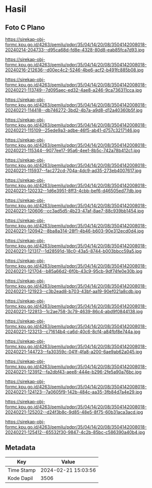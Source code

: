 # Hasil

## Foto C Plano

https://sirekap-obj-formc.kpu.go.id/4263/pemilu/pdpr/35/04/14/20/08/3504142008018-20240214-204733--d95ca68d-fd8e-4328-80d8-eab85fca7d93.jpg

https://sirekap-obj-formc.kpu.go.id/4263/pemilu/pdpr/35/04/14/20/08/3504142008018-20240216-212636--d00ec4c2-5246-4be6-acf2-b491fc885b08.jpg

https://sirekap-obj-formc.kpu.go.id/4263/pemilu/pdpr/35/04/14/20/08/3504142008018-20240221-113749--7d095aec-ed32-4ae8-a246-9ca736311cca.jpg

https://sirekap-obj-formc.kpu.go.id/4263/pemilu/pdpr/35/04/14/20/08/3504142008018-20240221-114418--db746272-3bd2-4b7a-a9d8-d12a40360b5f.jpg

https://sirekap-obj-formc.kpu.go.id/4263/pemilu/pdpr/35/04/14/20/08/3504142008018-20240221-115109--25ede9a3-adbe-46f5-ab41-d757c3217146.jpg

https://sirekap-obj-formc.kpu.go.id/4263/pemilu/pdpr/35/04/14/20/08/3504142008018-20240221-115344--9077ee17-95a6-4ee1-8b5c-742a78b412c1.jpg

https://sirekap-obj-formc.kpu.go.id/4263/pemilu/pdpr/35/04/14/20/08/3504142008018-20240221-115937--fac272cd-704a-4dc9-ad35-273eb4007617.jpg

https://sirekap-obj-formc.kpu.go.id/4263/pemilu/pdpr/35/04/14/20/08/3504142008018-20240221-120232--1d6e3951-8ff3-4cbb-bef6-d46505ed77db.jpg

https://sirekap-obj-formc.kpu.go.id/4263/pemilu/pdpr/35/04/14/20/08/3504142008018-20240221-120606--cc3ad5d5-4b23-47af-8ae7-88c939bb1454.jpg

https://sirekap-obj-formc.kpu.go.id/4263/pemilu/pdpr/35/04/14/20/08/3504142008018-20240221-120942--8ba8a314-28f1-4b46-b603-90e312ecd0d4.jpg

https://sirekap-obj-formc.kpu.go.id/4263/pemilu/pdpr/35/04/14/20/08/3504142008018-20240221-121317--1d28591d-18c0-43a5-8744-b003bbcc59a5.jpg

https://sirekap-obj-formc.kpu.go.id/4263/pemilu/pdpr/35/04/14/20/08/3504142008018-20240221-121704--b85a66d2-6f0b-43c9-95cb-9df74fe0e30b.jpg

https://sirekap-obj-formc.kpu.go.id/4263/pemilu/pdpr/35/04/14/20/08/3504142008018-20240221-121923--c3b2ead8-b703-43bf-aa19-90ef021a8cdb.jpg

https://sirekap-obj-formc.kpu.go.id/4263/pemilu/pdpr/35/04/14/20/08/3504142008018-20240221-122813--1c2ae758-3c79-4639-86c4-abd9f0844138.jpg

https://sirekap-obj-formc.kpu.go.id/4263/pemilu/pdpr/35/04/14/20/08/3504142008018-20240221-123213--c71614b4-ca6d-40c6-8cf4-a84fbf8e744a.jpg

https://sirekap-obj-formc.kpu.go.id/4263/pemilu/pdpr/35/04/14/20/08/3504142008018-20240221-144723--fa30359c-041f-4fa8-a200-6ae9ab62a045.jpg

https://sirekap-obj-formc.kpu.go.id/4263/pemilu/pdpr/35/04/14/20/08/3504142008018-20240221-123912--fa2dbf43-aee8-444e-b296-2fe5a90a76bc.jpg

https://sirekap-obj-formc.kpu.go.id/4263/pemilu/pdpr/35/04/14/20/08/3504142008018-20240221-124123--7a0605f9-142b-484c-aa35-3fb84d7a4e29.jpg

https://sirekap-obj-formc.kpu.go.id/4263/pemilu/pdpr/35/04/14/20/08/3504142008018-20240221-125202--d24f3b8c-9d85-48e5-8f75-60b31aca3acd.jpg

https://sirekap-obj-formc.kpu.go.id/4263/pemilu/pdpr/35/04/14/20/08/3504142008018-20240221-125412--65532f30-9847-4c2b-85bc-c586390a40b4.jpg


## Metadata

| Key        | Value               |
| ---------- | ------------------- |
| Time Stamp | 2024-02-21 15:03:56 |
| Kode Dapil | 3506                |



